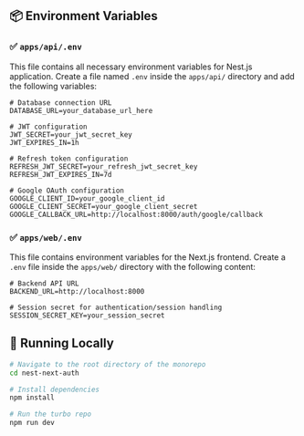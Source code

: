 ## 📦 Environment Variables

### ✅ `apps/api/.env`

This file contains all necessary environment variables for Nest.js application. Create a file named `.env` inside the `apps/api/` directory and add the following variables:

```env
# Database connection URL
DATABASE_URL=your_database_url_here

# JWT configuration
JWT_SECRET=your_jwt_secret_key
JWT_EXPIRES_IN=1h

# Refresh token configuration
REFRESH_JWT_SECRET=your_refresh_jwt_secret_key
REFRESH_JWT_EXPIRES_IN=7d

# Google OAuth configuration
GOOGLE_CLIENT_ID=your_google_client_id
GOOGLE_CLIENT_SECRET=your_google_client_secret
GOOGLE_CALLBACK_URL=http://localhost:8000/auth/google/callback

```

### ✅ `apps/web/.env`

This file contains environment variables for the Next.js frontend. Create a `.env` file inside the `apps/web/` directory with the following content:

```env
# Backend API URL
BACKEND_URL=http://localhost:8000

# Session secret for authentication/session handling
SESSION_SECRET_KEY=your_session_secret

```

## 🧪 Running Locally

```bash
# Navigate to the root directory of the monorepo
cd nest-next-auth

# Install dependencies
npm install

# Run the turbo repo
npm run dev

```
